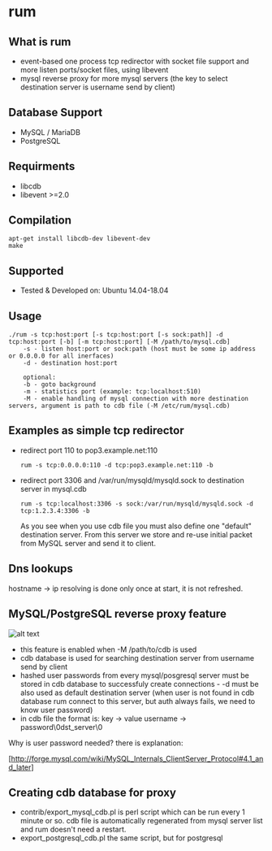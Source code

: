 # rum

## What is rum
* event-based one process tcp redirector with socket file support and more listen ports/socket files, using libevent
* mysql reverse proxy for more mysql servers (the key to select destination server is username send by client)

## Database Support
* MySQL / MariaDB
* PostgreSQL 

## Requirments
* libcdb
* libevent >=2.0

## Compilation
```
apt-get install libcdb-dev libevent-dev
make
```

## Supported
 * Tested & Developed on: Ubuntu 14.04-18.04

## Usage
```
./rum -s tcp:host:port [-s tcp:host:port [-s sock:path]] -d tcp:host:port [-b] [-m tcp:host:port] [-M /path/to/mysql.cdb]
    -s - listen host:port or sock:path (host must be some ip address or 0.0.0.0 for all inerfaces)
    -d - destination host:port

    optional:
    -b - goto background
    -m - statistics port (example: tcp:localhost:510)
    -M - enable handling of mysql connection with more destination servers, argument is path to cdb file (-M /etc/rum/mysql.cdb)
```

## Examples as simple tcp redirector

* redirect port 110 to pop3.example.net:110

  `rum -s tcp:0.0.0.0:110 -d tcp:pop3.example.net:110 -b`

* redirect port 3306 and /var/run/mysqld/mysqld.sock to destination server in mysql.cdb

  `rum -s tcp:localhost:3306 -s sock:/var/run/mysqld/mysqld.sock -d tcp:1.2.3.4:3306 -b`


  As you see when you use cdb file you must also define one "default" destination server. From this server we store and re-use initial packet
  from MySQL server and send it to client.

## Dns lookups
hostname -> ip resolving is done only once at start, it is not refreshed.

## MySQL/PostgreSQL reverse proxy feature
![alt text](https://github.com/websupport-sk/rum/blob/master/images/rum.png?raw=true "this is how it works")
* this feature is enabled when -M /path/to/cdb is used
* cdb database is used for searching destination server from username send by client
* hashed user passwords from every mysql/posgresql server must be stored in cdb database to successfuly create connections - -d must be also used as default destination server (when user is not found in cdb database rum connect to this server, but auth always fails, we need to know user password)
* in cdb file the format is:
    key -> value
    username -> password\0dst_server\0

Why is user password needed? there is explanation:

[http://forge.mysql.com/wiki/MySQL_Internals_ClientServer_Protocol#4.1_and_later]

## Creating cdb database for proxy
* contrib/export_mysql_cdb.pl is perl script which can be run every 1 minute or so. cdb file is automatically regenerated from mysql server list and rum doesn't need a restart.
* export_postgresql_cdb.pl	the same script, but for postgresql

